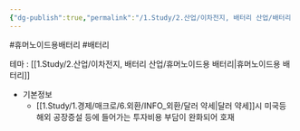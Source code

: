 ```yaml
---
{"dg-publish":true,"permalink":"/1.Study/2.산업/이차전지, 배터리 산업/배터리 산업 일반/","created":"2024-11-20T21:02:27.504+09:00","updated":"2025-06-26T16:54:48.904+09:00"}
---
```


#휴머노이드용배터리 #배터리


테마 : [[1.Study/2.산업/이차전지, 배터리 산업/휴머노이드용 배터리\|휴머노이드용 배터리]]

- 기본정보
	- [[1.Study/1.경제/매크로/6.외환/INFO_외환/달러 약세\|달러 약세]]시 미국등 해외 공장증설 등에 들어가는 투자비용 부담이 완화되어 호재